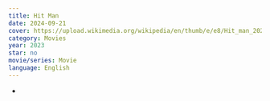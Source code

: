 ```yaml
---
title: Hit Man
date: 2024-09-21
cover: https://upload.wikimedia.org/wikipedia/en/thumb/e/e8/Hit_man_2024_film.jpg/220px-Hit_man_2024_film.jpg
category: Movies
year: 2023
star: no
movie/series: Movie
language: English
---
```

-






